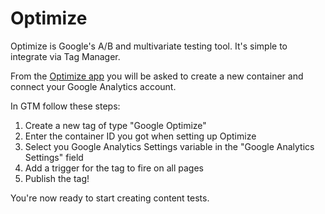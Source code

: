# Optimize

Optimize is Google's A/B and multivariate testing tool. It's simple to integrate via Tag Manager.

From the [Optimize app](https://optimize.google.com/optimize/home/) you will be asked to create a new container and connect your Google Analytics account.

In GTM follow these steps:

1. Create a new tag of type "Google Optimize"
2. Enter the container ID you got when setting up Optimize
3. Select you Google Analytics Settings variable in the "Google Analytics Settings" field
4. Add a trigger for the tag to fire on all pages
4. Publish the tag!

You're now ready to start creating content tests.
